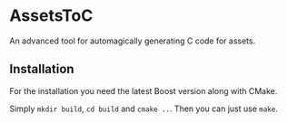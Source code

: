# AssetsToC
An advanced tool for automagically generating C code for assets.

## Installation
For the installation you need the latest Boost version along with CMake.

Simply `mkdir build`, `cd build` and `cmake ..`. Then you can just use `make`.
